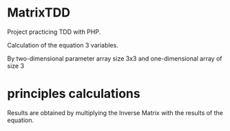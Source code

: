 MatrixTDD
=========

Project practicing TDD with PHP.

Calculation of the equation 3 variables.

By two-dimensional parameter array size 3x3 and one-dimensional array of size 3


principles calculations
=======================
Results are obtained by multiplying the Inverse Matrix with the results of the equation.





